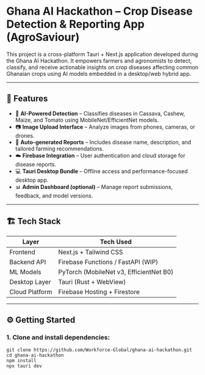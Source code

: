 # Ghana AI Hackathon – Crop Disease Detection & Reporting App (AgroSaviour)

This project is a cross-platform Tauri + Next.js application developed during the Ghana AI Hackathon. It empowers farmers and agronomists to detect, classify, and receive actionable insights on crop diseases affecting common Ghanaian crops using AI models embedded in a desktop/web hybrid app.

---

## 🧠 Features

- 🌾 **AI-Powered Detection** – Classifies diseases in Cassava, Cashew, Maize, and Tomato using MobileNet/EfficientNet models.
- 📷 **Image Upload Interface** – Analyze images from phones, cameras, or drones.
- 🧾 **Auto-generated Reports** – Includes disease name, description, and tailored farming recommendations.
- ☁️ **Firebase Integration** – User authentication and cloud storage for disease reports.
- 💻 **Tauri Desktop Bundle** – Offline access and performance-focused desktop app.
- 📊 **Admin Dashboard (optional)** – Manage report submissions, feedback, and model versions.

---

## 🏗️ Tech Stack

| Layer           | Tech Used              |
|----------------|------------------------|
| Frontend       | Next.js + Tailwind CSS |
| Backend API    | Firebase Functions / FastAPI (WIP) |
| ML Models      | PyTorch (MobileNet v3, EfficientNet B0) |
| Desktop Layer  | Tauri (Rust + WebView) |
| Cloud Platform | Firebase Hosting + Firestore |

---

## ⚙️ Getting Started

### 1. Clone and install dependencies:

```
git clone https://github.com/Workforce-Global/ghana-ai-hackathon.git
cd ghana-ai-hackathon
npm install
npx tauri dev
```
